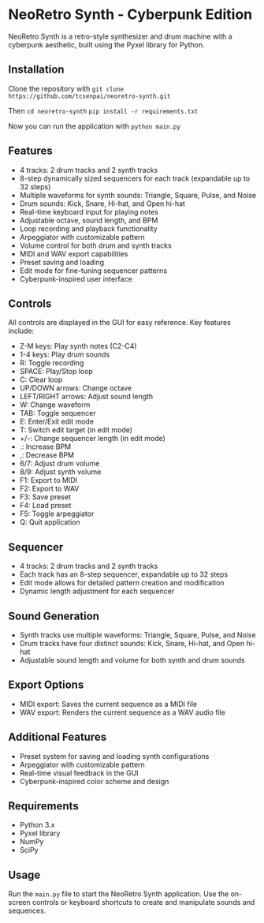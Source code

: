 # NeoRetro Synth - Cyberpunk Edition

NeoRetro Synth is a retro-style synthesizer and drum machine with a cyberpunk aesthetic, built using the Pyxel library for Python.

## Installation

Clone the repository with 
`git clone https://github.com/tcsenpai/neoretro-synth.git`

Then 
`cd neoretro-synth`
`pip install -r requirements.txt`

Now you can run the application with 
`python main.py`

## Features

- 4 tracks: 2 drum tracks and 2 synth tracks
- 8-step dynamically sized sequencers for each track (expandable up to 32 steps)
- Multiple waveforms for synth sounds: Triangle, Square, Pulse, and Noise
- Drum sounds: Kick, Snare, Hi-hat, and Open hi-hat
- Real-time keyboard input for playing notes
- Adjustable octave, sound length, and BPM
- Loop recording and playback functionality
- Arpeggiator with customizable pattern
- Volume control for both drum and synth tracks
- MIDI and WAV export capabilities
- Preset saving and loading
- Edit mode for fine-tuning sequencer patterns
- Cyberpunk-inspired user interface

## Controls

All controls are displayed in the GUI for easy reference. Key features include:

- Z-M keys: Play synth notes (C2-C4)
- 1-4 keys: Play drum sounds
- R: Toggle recording
- SPACE: Play/Stop loop
- C: Clear loop
- UP/DOWN arrows: Change octave
- LEFT/RIGHT arrows: Adjust sound length
- W: Change waveform
- TAB: Toggle sequencer
- E: Enter/Exit edit mode
- T: Switch edit target (in edit mode)
- +/-: Change sequencer length (in edit mode)
- .: Increase BPM
- ,: Decrease BPM
- 6/7: Adjust drum volume
- 8/9: Adjust synth volume
- F1: Export to MIDI
- F2: Export to WAV
- F3: Save preset
- F4: Load preset
- F5: Toggle arpeggiator
- Q: Quit application

## Sequencer

- 4 tracks: 2 drum tracks and 2 synth tracks
- Each track has an 8-step sequencer, expandable up to 32 steps
- Edit mode allows for detailed pattern creation and modification
- Dynamic length adjustment for each sequencer

## Sound Generation

- Synth tracks use multiple waveforms: Triangle, Square, Pulse, and Noise
- Drum tracks have four distinct sounds: Kick, Snare, Hi-hat, and Open hi-hat
- Adjustable sound length and volume for both synth and drum sounds

## Export Options

- MIDI export: Saves the current sequence as a MIDI file
- WAV export: Renders the current sequence as a WAV audio file

## Additional Features

- Preset system for saving and loading synth configurations
- Arpeggiator with customizable pattern
- Real-time visual feedback in the GUI
- Cyberpunk-inspired color scheme and design

## Requirements

- Python 3.x
- Pyxel library
- NumPy
- SciPy

## Usage

Run the `main.py` file to start the NeoRetro Synth application. Use the on-screen controls or keyboard shortcuts to create and manipulate sounds and sequences.
